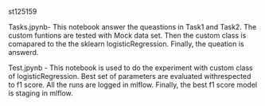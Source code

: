 st125159

Tasks.jpynb-
This notebook answer the queastions in Task1 and Task2.
The custom funtions are tested with Mock data set.
Then the custom class is comapared to the the sklearn logisticRegression.
Finally, the queation is answerd.

Test.jpynb - This notebook is used to do the experiment with custom class of logisticRegression. 
Best set of parameters are evaluated withrespected to f1 score. All the runs are logged in mlflow.
Finally, the best f1 score model is staging in mlflow. 
